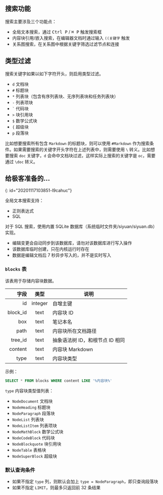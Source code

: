 ## 搜索功能

搜索主要涉及三个功能点：

* 全局文本搜索，通过 <kbd>Ctrl P</kbd> / <kbd>⌘ P</kbd> 触发搜索框
* 内容块引用/嵌入搜索，在编辑器文档时通过输入 `((关键字` 触发
* 关系图搜索，在关系图中根据关键字筛选过滤节点和连接

## 类型过滤

搜索关键字如果以如下字符开头，则启用类型过滤。

* `d` 文档块
* `#` 标题块
* `*` 列表块（包含有序列表块、无序列表块和任务列表块）
* `-` 列表项块
* `` ` `` 代码块
* `>` 块引用块
* `$` 数学公式块
* `{` 超级块
* `p` 段落块

比如想要搜索所有包含 `Markdown` 的标题块，则可以使用 `#Markdown` 作为搜索条件。如果需要搜索的关键字开头字符在上述列表中，则需要使用 `\` 转义。比如想要搜索 `doc` 关键字，`d` 会命中文档块过滤，这样实际上搜索的关键字是 `oc`，需要通过 `\doc` 转义。

## 给极客准备的...
{: id="20201117103851-l9cahuc"}

全局文本搜索支持：

* 正则表达式
* SQL

对于 SQL 搜索，使用内置 SQLite 数据库（系统临时文件夹/siyuan/siyuan.db）实现。

* 编辑变更会自动同步到该数据库，请勿对该数据库进行写入操作
* 该数据库临时创建，只在内核运行时存在
* 数据是编辑文档后 7 秒异步写入的，并不是实时写入

### `blocks` 表

该表用于存储内容块数据。

|   字段 | 类型 | 说明                                      |
| -------: | :-----: | ------------------------------------------- |
|       id | integer | 自增主键                                |
| block_id |  text  | 内容块 ID                                |
|      box |  text  | 笔记本名                                |
|     path |  text  | 内容块所在文档路径                 |
|  tree_id |  text  | 抽象语法树 ID，和根节点 ID 相同 |
|  content |  text  | 内容块 Markdown                          |
|     type |  text  | 内容块类型                             |

示例：

```sql
SELECT * FROM blocks WHERE content LIKE '%内容块%'
```

`type` 内容块类型值列表：

* `NodeDocument` 文档块
* `NodeHeading` 标题块
* `NodeParagraph` 段落块
* `NodeList` 列表块
* `NodeListItem` 列表项块
* `NodeMathBlock` 数学公式块
* `NodeCodeBlock` 代码块
* `NodeBlockquote` 块引用块
* `NodeTable` 表格块
* `NodeSuperBlock` 超级块

### 默认查询条件

* 如果不指定 `type` 列，则默认会加上 `type = NodeParagraph`，即只查询段落块
* 如果不指定 `LIMIT`，则最多只返回前 32 条结果
